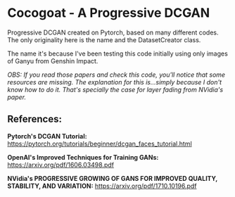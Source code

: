 # Cocogoat - A Progressive DCGAN
Progressive DCGAN created on Pytorch, based on many different codes. The only originality here is the name and the DatasetCreator class.

The name it's because I've been testing this code initially using only images of Ganyu from Genshin Impact.

*OBS: If you read those papers and check this code, you'll notice that some resources are missing. The explanation for this is...simply because I don't know how to do it. That's specially the case for layer fading from NVidia's paper.*

## References:
**Pytorch's DCGAN Tutorial:** https://pytorch.org/tutorials/beginner/dcgan_faces_tutorial.html

**OpenAI's Improved Techniques for Training GANs:** https://arxiv.org/pdf/1606.03498.pdf

**NVidia's PROGRESSIVE GROWING OF GANS FOR IMPROVED QUALITY, STABILITY, AND VARIATION:** https://arxiv.org/pdf/1710.10196.pdf
